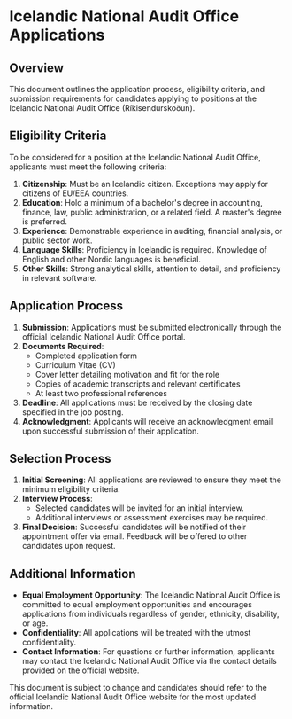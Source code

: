 # Icelandic National Audit Office Applications

## Overview

This document outlines the application process, eligibility criteria, and submission requirements for candidates applying to positions at the Icelandic National Audit Office (Ríkisendurskoðun).

## Eligibility Criteria

To be considered for a position at the Icelandic National Audit Office, applicants must meet the following criteria:

1. **Citizenship**: Must be an Icelandic citizen. Exceptions may apply for citizens of EU/EEA countries.
2. **Education**: Hold a minimum of a bachelor's degree in accounting, finance, law, public administration, or a related field. A master's degree is preferred.
3. **Experience**: Demonstrable experience in auditing, financial analysis, or public sector work.
4. **Language Skills**: Proficiency in Icelandic is required. Knowledge of English and other Nordic languages is beneficial.
5. **Other Skills**: Strong analytical skills, attention to detail, and proficiency in relevant software.

## Application Process

1. **Submission**: Applications must be submitted electronically through the official Icelandic National Audit Office portal.
2. **Documents Required**:
   - Completed application form
   - Curriculum Vitae (CV)
   - Cover letter detailing motivation and fit for the role
   - Copies of academic transcripts and relevant certificates
   - At least two professional references
3. **Deadline**: All applications must be received by the closing date specified in the job posting.
4. **Acknowledgment**: Applicants will receive an acknowledgment email upon successful submission of their application.

## Selection Process

1. **Initial Screening**: All applications are reviewed to ensure they meet the minimum eligibility criteria.
2. **Interview Process**:
   - Selected candidates will be invited for an initial interview.
   - Additional interviews or assessment exercises may be required.
3. **Final Decision**: Successful candidates will be notified of their appointment offer via email. Feedback will be offered to other candidates upon request.

## Additional Information

- **Equal Employment Opportunity**: The Icelandic National Audit Office is committed to equal employment opportunities and encourages applications from individuals regardless of gender, ethnicity, disability, or age.
- **Confidentiality**: All applications will be treated with the utmost confidentiality.
- **Contact Information**: For questions or further information, applicants may contact the Icelandic National Audit Office via the contact details provided on the official website.

This document is subject to change and candidates should refer to the official Icelandic National Audit Office website for the most updated information.